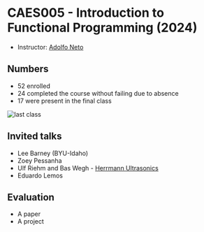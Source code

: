 # CAES005 - Introduction to Functional Programming (2024)

- Instructor: [Adolfo Neto](http://adolfont.github.io) 


## Numbers

- 52 enrolled
- 24 completed the course without failing due to absence
- 17 were present in the final class

![last class](https://github.com/user-attachments/assets/37c3a9b4-0b2c-4239-8583-4d39a9f8e727)



## Invited talks

- Lee Barney (BYU-Idaho)
- Zoey Pessanha
- Ulf Riehm and Bas Wegh - [Herrmann Ultrasonics](https://www.herrmannultrasonics.com/en-us/)
- Eduardo Lemos

## Evaluation

- A paper
- A project
